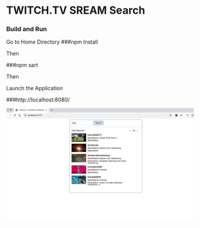 # TWITCH.TV SREAM Search

### Build and Run

Go to Home Directory
###npm Install
  
  Then
  
###npm sart
  
 Then
 
Launch the Application


###http://localhost:8080/



![TwitchStreamSearch](https://github.com/FreakingCoder/sreedytwitch/blob/master/screenshot/TwitchStreamSearch.png)